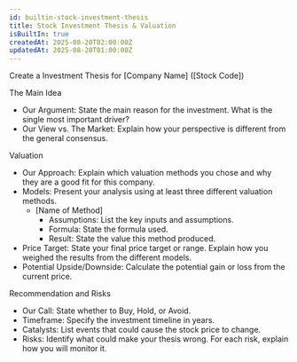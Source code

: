 ```yaml
---
id: builtin-stock-investment-thesis
title: Stock Investment Thesis & Valuation
isBuiltIn: true
createdAt: 2025-08-20T02:00:00Z
updatedAt: 2025-08-20T01:00:00Z
---
```


Create a Investment Thesis for [Company Name] ([Stock Code])

The Main Idea

- Our Argument: State the main reason for the investment. What is the single most important driver?
- Our View vs. The Market: Explain how your perspective is different from the general consensus.

Valuation

- Our Approach: Explain which valuation methods you chose and why they are a good fit for this company.
- Models: Present your analysis using at least three different valuation methods.
  - [Name of Method]
    - Assumptions: List the key inputs and assumptions.
    - Formula: State the formula used.
    - Result: State the value this method produced.
- Price Target: State your final price target or range. Explain how you weighed the results from the different models.
- Potential Upside/Downside: Calculate the potential gain or loss from the current price.

Recommendation and Risks

- Our Call: State whether to Buy, Hold, or Avoid.
- Timeframe: Specify the investment timeline in years.
- Catalysts: List events that could cause the stock price to change.
- Risks: Identify what could make your thesis wrong. For each risk, explain how you will monitor it.
